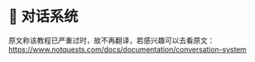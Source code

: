 # 💬 对话系统<!-- {docsify-ignore-all} -->
原文称该教程已严重过时，故不再翻译，若感兴趣可以去看原文：https://www.notquests.com/docs/documentation/conversation-system